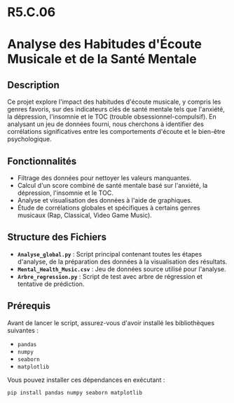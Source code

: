 # R5.C.06
# Analyse des Habitudes d'Écoute Musicale et de la Santé Mentale

## Description
Ce projet explore l'impact des habitudes d'écoute musicale, y compris les genres favoris, sur des indicateurs clés de santé mentale tels que l'anxiété, la dépression, l'insomnie et le TOC (trouble obsessionnel-compulsif). En analysant un jeu de données fourni, nous cherchons à identifier des corrélations significatives entre les comportements d'écoute et le bien-être psychologique.

## Fonctionnalités
- Filtrage des données pour nettoyer les valeurs manquantes.
- Calcul d'un score combiné de santé mentale basé sur l'anxiété, la dépression, l'insomnie et le TOC.
- Analyse et visualisation des données à l'aide de graphiques.
- Étude de corrélations globales et spécifiques à certains genres musicaux (Rap, Classical, Video Game Music).

## Structure des Fichiers
- **`Analyse_global.py`** : Script principal contenant toutes les étapes d'analyse, de la préparation des données à la visualisation des résultats.
- **`Mental_Health_Music.csv`** : Jeu de données source utilisé pour l'analyse.
- **`Arbre_regression.py`** : Script de test avec arbre de régression et tentative de prédiction.

## Prérequis
Avant de lancer le script, assurez-vous d'avoir installé les bibliothèques suivantes :
- `pandas`
- `numpy`
- `seaborn`
- `matplotlib`

Vous pouvez installer ces dépendances en exécutant :
```bash
pip install pandas numpy seaborn matplotlib
